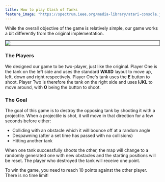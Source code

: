 ```yaml
---
title: How to play Clash of Tanks
feature_image: "https://spectrum.ieee.org/media-library/atari-console.jpg?id=28145520&width=1200&height=900"
---
```


While the overall objective of the game is relatively simple, our game works a bit differently from the original implementation.

<style>
img, video {
  border: 1px solid black;
  display: block;
  margin-left: auto;
  margin-right: auto;
}
</style>
![](https://pbs.twimg.com/media/C5MakjBWAAI0bgJ.jpg:large)

### The Players
We designed our game to be two-player, just like the original. Player One is the tank on the left side and uses the standard **WASD** layout to move up, left, down and right respectively. Player One's tank uses the **E** button to shoot. Player Two is therefore the tank on the right side and uses **IJKL** to move around, with **O** being the button to shoot.

### The Goal
The goal of this game is to destroy the opposing tank by shooting it with a projectile. When a projectile is shot, it will move in that direction for a few seconds before either:
  * Colliding with an obstacle which it will bounce off at a random angle
  * Despawning (after a set time has passed with no collisions)
  * Hitting another tank


When one tank successfully shoots the other, the map will change to a randomly generated one with new obstacles and the starting positions will be reset. The player who destroyed the tank will receive one point.


To win the game, you need to reach 10 points against the other player. There is no time limit!
